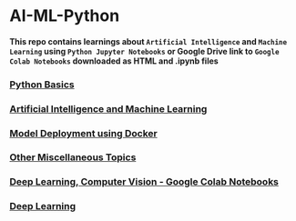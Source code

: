 # AI-ML-Python
#### This repo contains learnings about `Artificial Intelligence` and `Machine Learning` using `Python Jupyter Notebooks` or Google Drive link to `Google Colab Notebooks` downloaded as HTML and .ipynb files
### [Python Basics](https://github.com/SyedAanif/AI-ML-Python/tree/master/basics-python-with-jupyter-notebook)
### [Artificial Intelligence and Machine Learning](https://github.com/SyedAanif/AI-ML-Python/tree/master/Machine%20Learning)
### [Model Deployment using Docker](https://github.com/SyedAanif/AI-ML-Python/tree/master/Model%20Deployment)
### [Other Miscellaneous Topics](https://github.com/SyedAanif/AI-ML-Python/tree/master/Other)
### [Deep Learning, Computer Vision - Google Colab Notebooks](https://drive.google.com/drive/folders/1YpIrrFXCCI0r8JC938ve5asvSYfbQwQ2?usp=sharing)
### [Deep Learning](https://github.com/SyedAanif/AI-ML-Python/tree/master/Deep%20Learning)
